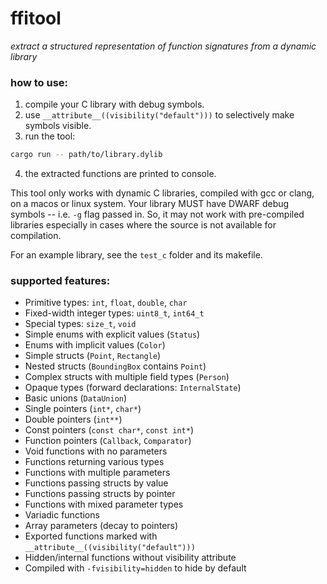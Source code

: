 # ffitool

*extract a structured representation of function signatures from a dynamic library*

### how to use:

1. compile your C library with debug symbols.
2. use `__attribute__((visibility("default")))` to selectively make symbols visible.
3. run the tool:
```bash
cargo run -- path/to/library.dylib
```
4. the extracted functions are printed to console.

This tool only works with dynamic C libraries, compiled with gcc or clang, on a macos or linux system. Your library MUST have DWARF debug symbols -- i.e. `-g` flag passed in. So, it may not work with pre-compiled libraries especially in cases where the source is not available for compilation.

For an example library, see the `test_c` folder and its makefile.

### supported features:

+ Primitive types: `int`, `float`, `double`, `char`
+ Fixed-width integer types: `uint8_t`, `int64_t`
+ Special types: `size_t`, `void`
+ Simple enums with explicit values (`Status`)
+ Enums with implicit values (`Color`)
+ Simple structs (`Point`, `Rectangle`)
+ Nested structs (`BoundingBox` contains `Point`)
+ Complex structs with multiple field types (`Person`)
+ Opaque types (forward declarations: `InternalState`)
+ Basic unions (`DataUnion`)
+ Single pointers (`int*`, `char*`)
+ Double pointers (`int**`)
+ Const pointers (`const char*`, `const int*`)
+ Function pointers (`Callback`, `Comparator`)
+ Void functions with no parameters
+ Functions returning various types
+ Functions with multiple parameters
+ Functions passing structs by value
+ Functions passing structs by pointer
+ Functions with mixed parameter types
+ Variadic functions
+ Array parameters (decay to pointers)
+ Exported functions marked with `__attribute__((visibility("default")))`
+ Hidden/internal functions without visibility attribute
+ Compiled with `-fvisibility=hidden` to hide by default